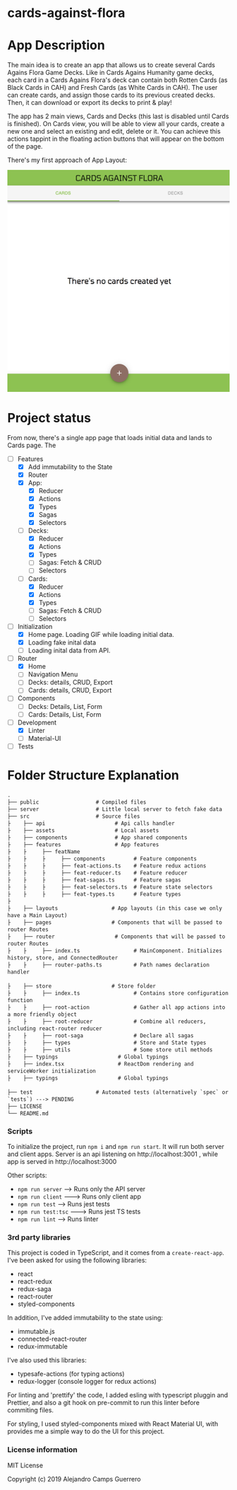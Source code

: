# cards-against-flora

App Description
============================

The main idea is to create an app that allows us to create several Cards Agains Flora Game Decks. Like in Cards Agains Humanity game decks, each card in a Cards Agains Flora's deck can contain both Rotten Cards (as Black Cards in CAH) and Fresh Cards (as White Cards in CAH). The user can create cards, and assign those cards to its previous created decks. Then, it can download or export its decks to print & play!

The app has 2 main views, Cards and Decks (this last is disabled until Cards is finished). On Cards view, you will be able to view all your cards, create a new one and select an existing and edit, delete or it. You can achieve this actions tappint in the floating action buttons that will appear on the bottom of the page.

There's my first approach of App Layout:

![Image description](/public/demoImg.png)

Project status
============================

From now, there's a single app page that loads initial data and lands to Cards page. The

- [ ] Features
  - [x] Add immutability to the State
  - [x] Router
  - [x] App:
    - [x] Reducer
    - [x] Actions
    - [x] Types
    - [x] Sagas
    - [x] Selectors
  - [ ] Decks:
    - [x] Reducer
    - [x] Actions
    - [x] Types
    - [ ] Sagas: Fetch & CRUD
    - [ ] Selectors
  - [ ] Cards:
    - [x] Reducer
    - [x] Actions
    - [x] Types
    - [ ] Sagas: Fetch & CRUD
    - [ ] Selectors

- [ ] Initialization
  - [x] Home page. Loading GIF while loading initial data.
  - [x] Loading fake inital data
  - [ ] Loading inital data from API.

- [ ] Router
  - [x] Home
  - [ ] Navigation Menu
  - [ ] Decks: details, CRUD, Export
  - [ ] Cards: details, CRUD, Export

- [ ] Components
  - [ ] Decks: Details, List, Form
  - [ ] Cards: Details, List, Form

- [ ] Development
  - [x] Linter
  - [ ] Material-UI
  
- [ ] Tests

Folder Structure Explanation
============================

    .
    ├── public                  # Compiled files
    ├── server                  # Little local server to fetch fake data
    ├── src                     # Source files
    ├    ├── api                      # Api calls handler
    ├    ├── assets                   # Local assets
    ├    ├── components               # App shared components
    ├    ├── features                 # App features
    ├    ├     ├── featName                 
    ├    ├     ├     ├── components         # Feature components
    ├    ├     ├     ├── feat-actions.ts    # Feature redux actions
    ├    ├     ├     ├── feat-reducer.ts    # Feature reducer
    ├    ├     ├     ├── feat-sagas.ts      # Feature sagas
    ├    ├     ├     ├── feat-selectors.ts  # Feature state selectors
    ├    ├     ├     ├── feat-types.ts      # Feature types
    ├ 
    ├    ├── layouts                 # App layouts (in this case we only have a Main Layout)
    ├    ├── pages                   # Components that will be passed to router Routes
    ├    ├── router                   # Components that will be passed to router Routes
    ├    ├     ├── index.ts                 # MainComponent. Initializes history, store, and ConnectedRouter
    ├    ├     ├── router-paths.ts          # Path names declaration handler

    ├    ├── store                   # Store folder
    ├    ├     ├── index.ts                 # Contains store configuration function
    ├    ├     ├── root-action              # Gather all app actions into a more friendly object 
    ├    ├     ├── root-reducer             # Combine all reducers, including react-router reducer
    ├    ├     ├── root-saga                # Declare all sagas
    ├    ├     ├── types                    # Store and State types
    ├    ├     ├── utils                    # Some store util methods
    ├    ├── typings                   # Global typings
    ├    ├── index.tsx                 # ReactDom rendering and serviceWorker initialization
    ├    ├── typings                   # Global typings
             
    ├── test                    # Automated tests (alternatively `spec` or `tests`) ---> PENDING
    ├── LICENSE
    └── README.md


### Scripts

To initialize the project, run `npm i` and `npm run start`. It will run both server and client apps. Server is an api listening on http://localhost:3001 , while app is served in http://localhost:3000

Other scripts:
- `npm run server` --> Runs only the API server
- `npm run client` ---> Runs only client app
- `npm run test` --> Runs jest tests
- `npm run test:tsc` ---> Runs jest TS tests
- `npm run lint` --> Runs linter


### 3rd party libraries

This project is coded in TypeScript, and it comes from a `create-react-app`. I've been asked for using the following libraries:
  - react
  - react-redux
  - redux-saga
  - react-router
  - styled-components

In addition, I've added immutability to the state using:
  - immutable.js
  - connected-react-router
  - redux-immutable

I've also used this libraries:
  - typesafe-actions (for typing actions)
  - redux-logger (console logger for redux actions)

For linting and 'prettify' the code, I added esling with typescript pluggin and Prettier, and also a git hook on pre-commit 
to run this linter before commiting files.

For styling, I used styled-components mixed with React Material UI, with provides me a simple way to do the UI for this project.


### License information

MIT License

Copyright (c) 2019 Alejandro Camps Guerrero
